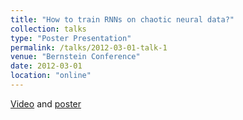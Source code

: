 ```yaml
---
title: "How to train RNNs on chaotic neural data?"
collection: talks
type: "Poster Presentation"
permalink: /talks/2012-03-01-talk-1
venue: "Bernstein Conference"
date: 2012-03-01
location: "online"
---
```


[Video](./../files/BN_posterAndVideo/7_mikhaeil_video.mp4) and [poster](./../files/BN_posterAndVideo/7_mikhaeil_poster.pdf)
